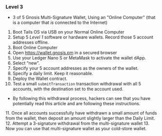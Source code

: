 ### Level 3

- 3 of 5 Gnosis Multi-Signature Wallet, Using an "Online Computer" (that is a computer that *is* connected to the Internet)
 1. Boot Tails OS via USB on your Normal Online Computer
 2. Setup 5 *Level 1* software or hardware wallets. Record those 5 account addresses offline.
 3. Boot Online Computer
 4. Open https://wallet.gnosis.pm in a secured browser
 5. Use your Ledger Nano S or MetaMask to activate the wallet dApp.
 6. Select “new”.
 7. Specify your 5 account addresses as the owners of the wallet.
 8. Specify a daily limit. Keep it reasonable.
 9. Deploy the Wallet contract.
 10. Test a small `submitTransaction` transaction withdrawal with all 5 accounts, with the destination set to the account used.
 <ul>
  <li>By following this withdrawal process, hackers can see that you have potentially read this article and are following these instructions.</li>
 </ul>
 11. Once all accounts successfully have withdrawn a small amount of funds from the wallet, then deposit an amount slightly larger than the Daily Limit.
 12. Attempt a 3-signature withdrawal from the multi-signature wallet
 13. Now you can use that multi-signature wallet as your cold-store wallet.